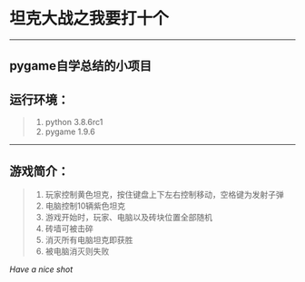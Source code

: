 # 坦克大战之我要打十个
----
**pygame自学总结的小项目**
----
## 运行环境：
>1. python 3.8.6rc1
>2. pygame 1.9.6
----
## 游戏简介：
>1. 玩家控制黄色坦克，按住键盘上下左右控制移动，空格键为发射子弹
>2. 电脑控制10辆紫色坦克
>3. 游戏开始时，玩家、电脑以及砖块位置全部随机
>4. 砖墙可被击碎
>5. 消灭所有电脑坦克即获胜
>6. 被电脑消灭则失败

*Have a nice shot*
